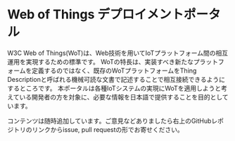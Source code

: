 # Web of Things デプロイメントポータル

W3C Web of Things(WoT)は、Web技術を用いてIoTプラットフォーム間の相互運用を実現するための標準です。
WoTの特長は、実装すべき新たなプラットフォームを定義するのではなく、既存のWoTプラットフォームをThing Descriptionと呼ばれる機械可読な文書で記述することで相互接続できるようにするところです。
本ポータルは各種IoTシステムの実現にWoTを適用しようと考えている開発者の方を対象に、必要な情報を日本語で提供することを目的としています。

コンテンツは随時追加しています。ご意見などありましたら右上のGitHubレポジトリのリンクからissue, pull requestの形でお寄せください。